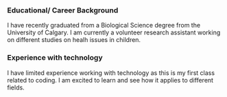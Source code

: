 ### Educational/ Career Background
I have recently graduated from a Biological Science degree from the University of Calgary. I am currently a volunteer research assistant working on different studies on healh issues in children. 


### Experience with technology 
I have limited experience working with technology as this is my first class related to coding. I am excited to learn and see how it applies to different fields. 

<!--
**nmusa08/nmusa08** is a ✨ _special_ ✨ repository because its `README.md` (this file) appears on your GitHub profile.

Here are some ideas to get you started:

- 🔭 I’m currently working on ...
- 🌱 I’m currently learning ...
- 👯 I’m looking to collaborate on ...
- 🤔 I’m looking for help with ...
- 💬 Ask me about ...
- 📫 How to reach me: ...
- 😄 Pronouns: ...
- ⚡ Fun fact: ...
-->
